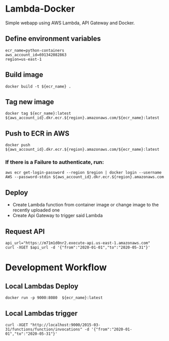 # Lambda-Docker
Simple webapp using AWS Lambda, API Gateway and Docker.

## Define environment variables
```
ecr_name=python-containers
aws_account_id=691342082863
region=us-east-1
```

## Build image
`docker build -t ${ecr_name} .`

## Tag new image
`docker tag ${ecr_name}:latest ${aws_account_id}.dkr.ecr.${region}.amazonaws.com/${ecr_name}:latest`

## Push to ECR in AWS
`docker push ${aws_account_id}.dkr.ecr.${region}.amazonaws.com/${ecr_name}:latest`
### If there is a Failure to authenticate, run:
`aws ecr get-login-password --region $region | docker login --username AWS --password-stdin ${aws_account_id}.dkr.ecr.${region}.amazonaws.com`

## Deploy
* Create Lambda function from container image or change image to the recently uploaded one
* Create Api Gateway to trigger said Lambda

## Request API
```
api_url="https://m71m1d0nr2.execute-api.us-east-1.amazonaws.com"
curl -XGET $api_url -d '{"from":"2020-01-01","to":"2020-05-31"}'
```

# Development Workflow

## Local Lambdas Deploy
`docker run -p 9000:8080  ${ecr_name}:latest`

## Local Lambdas trigger
`curl -XGET "http://localhost:9000/2015-03-31/functions/function/invocations" -d '{"from":"2020-01-01","to":"2020-05-31"}'`
